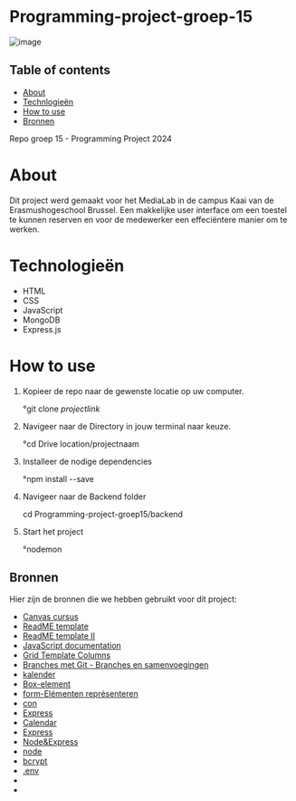 # Programming-project-groep-15


![image](https://github.com/nouriye/Programming-project-groep-15/assets/133105442/bb2d14e4-3efa-483e-bc9d-f08c2926b95d)

## Table of contents

- [About](https://github.com/nouriye/Programming-project-groep-15/tree/main?tab=readme-ov-file#about)
- [Technlogieën](https://github.com/nouriye/Programming-project-groep-15/tree/main?tab=readme-ov-file#technologie%C3%ABn)
- [How to use](https://github.com/nouriye/Programming-project-groep-15/tree/main?tab=readme-ov-file#how-to-use)
- [Bronnen](https://github.com/nouriye/Programming-project-groep-15/tree/main?tab=readme-ov-file#bronnen)







Repo groep 15 - Programming Project 2024

# About

Dit project werd gemaakt voor het MediaLab in de campus Kaai van de Erasmushogeschool Brussel. Een makkelijke user interface om een toestel te kunnen reserven en voor de medewerker een effeciëntere manier om te werken. 



# Technologieën 
- HTML
- CSS
- JavaScript
- MongoDB
- Express.js

# How to use
1. Kopieer de repo naar de gewenste locatie op uw computer.

   °git clone *projectlink*
3. Navigeer naar de Directory in jouw terminal naar keuze.

    °cd Drive location/projectnaam
5. Installeer de nodige dependencies
 
   °npm install --save 
6. Navigeer naar de Backend folder

   cd  Programming-project-groep15/backend
7. Start het project

   °nodemon 
       
   
    

   








## Bronnen 

Hier zijn de bronnen die we hebben gebruikt voor dit project:

- [Canvas cursus](https://canvas.ehb.be/courses/34803)
- [ReadME template](https://www.drupal.org/docs/develop/managing-a-drupalorg-theme-module-or-distribution-project/documenting-your-project/readmemd-template)
- [ReadME template II](https://github.com/othneildrew/Best-README-Template/blob/master/README.md)
- [JavaScript documentation](https://www.w3schools.com/js/)
- [Grid Template Columns](https://tailwindcss.com/docs/grid-template-columns)
- [Branches met Git - Branches en samenvoegingen](https://git-scm.com/book/fr/v2/Les-branches-avec-Git-Branches-et-fusions%C2%A0%3A-les-bases)
- [kalender](https://fullcalendar.io/docs/handlers)
- [Box-element](https://boxicons.com/usage#usage-as-font)
- [form-Elémenten représenteren](https://developer.mozilla.org/fr/docs/Web/HTML/Element/form)
- [con](https://www.flaticon.com/search?word=modifying)
- [Express](https://www.youtube.com/playlist?list=PLGsnrfn8XzXii2J5-Jpqufypu6upxcSGx)
- [Calendar](https://fullcalendar.io/docs)
- [Express](https://www.linkedin.com/learning/express-essentials-build-powerful-web-apps-with-node-js/generate-server-side-code-with-express)
- [Node&Express](https://www.linkedin.com/learning/building-a-website-with-node-js-and-express-js-3/dynamic-websites-with-node-and-express?contextUrn=urn%3Ali%3AlearningCollection%3A7201660944781824001)
- [node](https://www.linkedin.com/learning/node-js-essential-training-14888164/learning-the-node-js-basics)
- [bcrypt](https://www.npmjs.com/package/bcrypt)
- [.env](https://www.dotenv.org/docs/)
- 
- 
